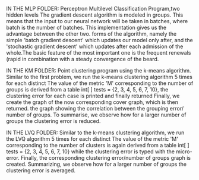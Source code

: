 IN THE MLP FOLDER:
Perceptron Multilevel Classification Program,two hidden levels
The gradient descent algorithm is modeled in groups.
This means that the input to our neural network will be taken in batches, where
batch is the number of batches. This implementation gives us the advantage between the other two. 
forms of the algorithm, namely the simple 'batch gradient descent' which updates our model only after,
and the 'stochastic gradient descent' which updates 
after each admission of the whole.The basic feature of the most important one is the frequent renewals (rapid
in combination with a steady convergence of the beard.

IN THE KM FOLDER:
Point clustering program using the k-means algorithm.
Similar to the first problem, we run the k-means clustering algorithm 5 times for each distinct
The value of the metric 'M' corresponding to the number of groups is derived from a table 
int[ ] tests = {2, 3, 4, 5, 6, 7, 10}, the clustering error for each case is printed and finally returned 
Finally, we create the graph of the now corresponding cover graph, which is then returned.
the graph showing the correlation between the grouping error/
number of groups.
To summarise, we observe how for a larger number of groups the clustering error is reduced.

IN THE LVQ FOLDER:
Similar to the k-means clustering algorithm, we run the LVQ algorithm 5 times for each distinct
The value of the metric 'M' corresponding to the number of clusters is again derived from
a table int[ ] tests = {2, 3, 4, 5, 6, 7, 10} while the clustering error is typed with the micro-error.
Finally, the corresponding clustering error/number of groups graph is created.
Summarizing, we observe how for a larger number of groups the clustering error is averaged.

